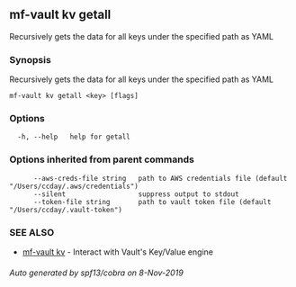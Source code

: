 ## mf-vault kv getall

Recursively gets the data for all keys under the specified path as YAML

### Synopsis

Recursively gets the data for all keys under the specified path as YAML

```
mf-vault kv getall <key> [flags]
```

### Options

```
  -h, --help   help for getall
```

### Options inherited from parent commands

```
      --aws-creds-file string   path to AWS credentials file (default "/Users/ccday/.aws/credentials")
      --silent                  suppress output to stdout
      --token-file string       path to vault token file (default "/Users/ccday/.vault-token")
```

### SEE ALSO

* [mf-vault kv](mf-vault_kv.md)	 - Interact with Vault's Key/Value engine

###### Auto generated by spf13/cobra on 8-Nov-2019
